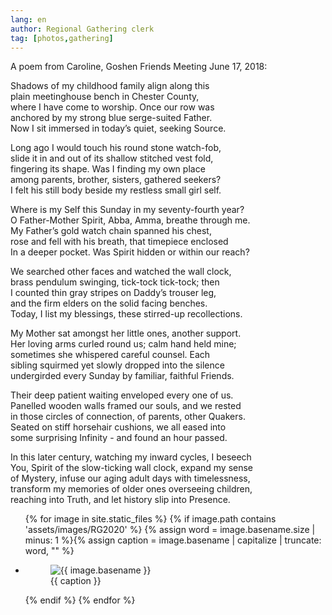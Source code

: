 ```yaml
---
lang: en
author: Regional Gathering clerk
tag: [photos,gathering]
---
```

A poem from Caroline, Goshen Friends Meeting June 17, 2018: 

Shadows of my childhood family align along this  
plain meetinghouse bench in Chester County,  
where I have come to worship. Once our row was  
anchored by my strong blue serge-suited Father.  
Now I sit immersed in today’s quiet, seeking Source.  

Long ago I would touch his round stone watch-fob,  
slide it in and out of its shallow stitched vest fold,  
fingering its shape. Was I finding my own place  
among parents, brother, sisters, gathered seekers?  
I felt his still body beside my restless small girl self.    

Where is my Self this Sunday in my seventy-fourth year?  
O Father-Mother Spirit, Abba, Amma, breathe through me.  
My Father’s gold watch chain spanned his chest,  
rose and fell with his breath, that timepiece enclosed  
In a deeper pocket. Was Spirit hidden or within our reach?  

We searched other faces and watched the wall clock,  
brass pendulum swinging, tick-tock tick-tock; then  
I counted thin gray stripes on Daddy’s trouser leg,  
and the firm elders on the solid facing benches.  
Today, I list my blessings, these stirred-up recollections.  

My Mother sat amongst her little ones, another support.  
Her loving arms curled round us; calm hand held mine;  
sometimes she whispered careful counsel. Each  
sibling squirmed yet slowly dropped into the silence  
undergirded every Sunday by familiar, faithful Friends.  

Their deep patient waiting enveloped every one of us.  
Panelled wooden walls framed our souls, and we rested  
in those circles of connection, of parents, other Quakers.  
Seated on stiff horsehair cushions, we all eased into  
some surprising Infinity - and found an hour passed.  

In this later century, watching my inward cycles, I beseech  
You, Spirit of the slow-ticking wall clock, expand my sense  
of Mystery, infuse our aging adult days with timelessness,  
transform my memories of older ones overseeing children,  
reaching into Truth, and let history slip into Presence.  

<div class="gallery"><ul class="gallery__list">
{% for image in site.static_files %}
    {% if image.path contains 'assets/images/RG2020' %}
{% assign word = image.basename.size | minus: 1 %}{% assign caption = image.basename | capitalize | truncate: word, "" %}
 <li><figure><img src="{{ image.path }}" alt="{{ image.basename }}">
<figcaption>{{ caption }}</figcaption></figure></li>
  {% endif %}
{% endfor %}
</ul></div>
